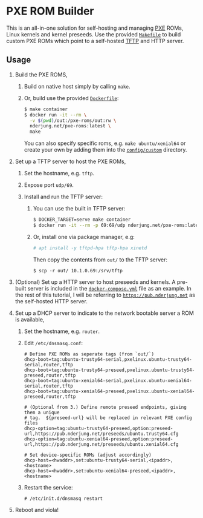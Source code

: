 # PXE ROM Builder

This is an all-in-one solution for self-hosting and managing [PXE](https://en.wikipedia.org/wiki/Preboot_Execution_Environment) ROMs, Linux
kernels and kernel preseeds.  Use the provided [`Makefile`](/Makefile) to build
custom PXE ROMs which point to a self-hosted [TFTP](https://help.ubuntu.com/community/TFTP) and HTTP server.

## Usage

1. Build the PXE ROMS,

   1. Build on native host simply by calling `make`.

   2. Or, build use the provided [`Dockerfile`](Dockerfile):
      ```bash
      $ make container
      $ docker run -it --rm \
        -v $(pwd)/out:/pxe-roms/out:rw \
        nderjung.net/pxe-roms:latest \
        make
      ```

      You can also specify specific roms, e.g. `make ubuntu/xenial64` or create
      your own by adding them into the [`config/custom`](config/custom) directory.

2. Set up a TFTP server to host the PXE ROMs,

   1. Set the hostname, e.g. `tftp`.

   2. Expose port `udp/69`.

   3. Install and run the TFTP server:

      1. You can use the built in TFTP server:
         ```bash
         $ DOCKER_TARGET=serve make container
         $ docker run -it --rm -p 69:69/udp nderjung.net/pxe-roms:latest
         ```

      2. Or, install one via package manager, e.g:
         ```bash
         # apt install -y tftpd-hpa tftp-hpa xinetd
         ```
         
         Then copy the contents from `out/` to the TFTP server:
         ```
         $ scp -r out/ 10.1.0.69:/srv/tftp
         ```

3. (Optional) Set up a HTTP server to host preseeds and kernels.  A pre-built
   server is included in the [`docker-compose.yml`](docker-compose.yml) file as an
   example.  In the rest of this tutorial, I will be referring to
   [`https://pub.nderjung.net`](https://pub.nderjung.net) as the self-hosted HTTP
   server.

4. Set up a DHCP server to indicate to the network bootable server a ROM is
   available,

   1. Set the hostname, e.g. `router`.

   2. Edit `/etc/dnsmasq.conf`:
      ```
      # Define PXE ROMs as seperate tags (from `out/`)
      dhcp-boot=tag:ubuntu-trusty64-serial,pxelinux.ubuntu-trusty64-serial,router,tftp
      dhcp-boot=tag:ubuntu-trusty64-preseed,pxelinux.ubuntu-trusty64-preseed,router,tftp
      dhcp-boot=tag:ubuntu-xenial64-serial,pxelinux.ubuntu-xenial64-serial,router,tftp
      dhcp-boot=tag:ubuntu-xenial64-preseed,pxelinux.ubuntu-xenial64-preseed,router,tftp

      # (Optional from 3.) Define remote preseed endpoints, giving them a unique
      # tag.  ${preseed-url} will be replaced in relevant PXE config files
      dhcp-option=tag:ubuntu-trusty64-preseed,option:preseed-url,https://pub.nderjung.net/preseeds/ubuntu.trusty64.cfg
      dhcp-option=tag:ubuntu-xenial64-preseed,option:preseed-url,https://pub.nderjung.net/preseeds/ubuntu.xenial64.cfg
      
      # Set device-specific ROMs (adjust accordingly)
      dhcp-host=<hwaddr>,set:ubuntu-trusty64-serial,<ipaddr>,<hostname>
      dhcp-host=<hwaddr>,set:ubuntu-xenial64-preseed,<ipaddr>,<hostname>
      ```

   3. Restart the service:
      ```
      # /etc/init.d/dnsmasq restart
      ```

5. Reboot <hostname> and viola!
